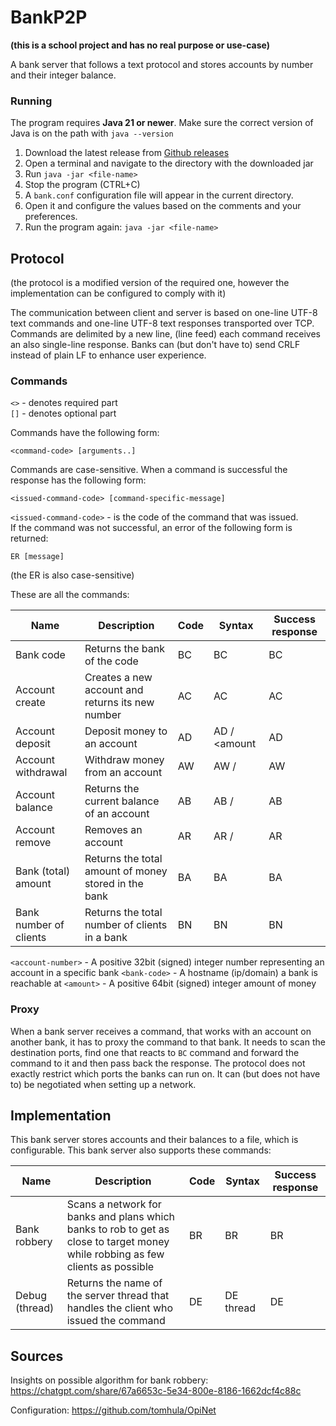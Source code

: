 # BankP2P
**(this is a school project and has no real purpose or use-case)**

A bank server that follows a text protocol and stores accounts by number and their integer balance.

### Running

The program requires **Java 21 or newer**. 
Make sure the correct version of Java is on the path with `java --version`

1. Download the latest release from [Github releases](https://github.com/tomhula/BankP2P/releases)
2. Open a terminal and navigate to the directory with the downloaded jar
3. Run `java -jar <file-name>`
4. Stop the program (CTRL+C)
5. A `bank.conf` configuration file will appear in the current directory.
6. Open it and configure the values based on the comments and your preferences.
7. Run the program again: `java -jar <file-name>`

## Protocol

(the protocol is a modified version of the required one, however the implementation can be configured to comply with it)

The communication between client and server is based on one-line UTF-8 text commands and one-line UTF-8 text responses transported over TCP.
Commands are delimited by a new line, (line feed) each command receives an also single-line response.
Banks can (but don't have to) send CRLF instead of plain LF to enhance user experience.

### Commands

`<>` - denotes required part  
`[]` - denotes optional part

Commands have the following form:
```
<command-code> [arguments..]
```
Commands are case-sensitive.
When a command is successful the response has the following form:
```
<issued-command-code> [command-specific-message]
```
`<issued-command-code>` - is the code of the command that was issued.  
If the command was not successful, an error of the following form is returned:
```
ER [message]
```
(the ER is also case-sensitive)

These are all the commands:

| Name                   | Description                                          | Code | Syntax                                   | Success response    |
|------------------------|------------------------------------------------------|------|------------------------------------------|---------------------|
| Bank code              | Returns the bank of the code                         | BC   | BC                                       | BC <bank-code>      |
| Account create         | Creates a new account and returns its new number     | AC   | AC                                       | AC <account-number> |
| Account deposit        | Deposit money to an account                          | AD   | AD <account-number>/<bank-code> <amount  | AD                  |
| Account withdrawal     | Withdraw money from an account                       | AW   | AW <account-number>/<bank-code> <amount> | AW                  |
| Account balance        | Returns the current balance of an account            | AB   | AB <account-number>/<bank-code>          | AB <balance>        |
| Account remove         | Removes an account                                   | AR   | AR <account-number>/<bank-code>          | AR                  |
| Bank (total) amount    | Returns the total amount of money stored in the bank | BA   | BA                                       | BA <number>         |
| Bank number of clients | Returns the total number of clients in a bank        | BN   | BN                                       | BN <number>         |

`<account-number>` - A positive 32bit (signed) integer number representing an account in a specific bank
`<bank-code>` - A hostname (ip/domain) a bank is reachable at
`<amount>` - A positive 64bit (signed) integer amount of money

### Proxy

When a bank server receives a command, that works with an account on another bank, it has to proxy the command to that bank.
It needs to scan the destination ports, find one that reacts to `BC` command and forward the command to it and then pass back the response.
The protocol does not exactly restrict which ports the banks can run on.
It can (but does not have to) be negotiated when setting up a network.

## Implementation

This bank server stores accounts and their balances to a file, which is configurable.
This bank server also supports these commands:

| Name           | Description                                                                                                                     | Code | Syntax      | Success response          |
|----------------|---------------------------------------------------------------------------------------------------------------------------------|------|-------------|---------------------------|
| Bank robbery   | Scans a network for banks and plans which banks to rob to get as close to target money while robbing as few clients as possible | BR   | BR <target> | BR <rob-plan-description> |
| Debug (thread) | Returns the name of the server thread that handles the client who issued the command                                            | DE   | DE thread   | DE <thread-name>          |

## Sources

Insights on possible algorithm for bank robbery:
https://chatgpt.com/share/67a6653c-5e34-800e-8186-1662dcf4c88c

Configuration:
https://github.com/tomhula/OpiNet
